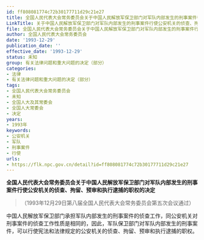 ```yaml
---
id: ff808081774c72b30177711d29c21e27
title: 全国人民代表大会常务委员会关于中国人民解放军保卫部门对军队内部发生的刑事案件行使公安机关的侦查、拘留、预审和执行逮捕的职权的决定
LinkTitle: 关于中国人民解放军保卫部门对军队内部发生的刑事案件行使公安机关的侦查、拘留、预审和执行逮捕的职权的决定
file: 全国人民代表大会常务委员会关于中国人民解放军保卫部门对军队内部发生的刑事案件行使公安机关的侦查、拘留、预审和执行逮捕的职权的决定_ff808081774c72b30177711d29c21e27.docx
author: 全国人民代表大会常务委员会
date: '1993-12-29'
publication_date: ''
effective_date: '1993-12-29'
status: 未知
group: 有关法律问题和重大问题的决定（部分）
categories:
- 法律
- 有关法律问题和重大问题的决定（部分）
tags:
- 全国人民代表大会常务委员会
- 未知
- 全国人大及其常委会
- 全国人大常委会
- 决定
years:
- 1993年
keywords:
- 公安机关
- 军队
- 刑事案件
- 行使
urls:
- https://flk.npc.gov.cn/detail?id=ff808081774c72b30177711d29c21e27
---
```


**全国人民代表大会常务委员会关于中国人民解放军保卫部门对军队内部发生的刑事案件行使公安机关的侦查、拘留、预审和执行逮捕的职权的决定**

> （1993年12月29日第八届全国人民代表大会常务委员会第五次会议通过）

中国人民解放军保卫部门承担军队内部发生的刑事案件的侦查工作，同公安机关对刑事案件的侦查工作性质是相同的，因此，军队保卫部门对军队内部发生的刑事案件，可以行使宪法和法律规定的公安机关的侦查、拘留、预审和执行逮捕的职权。
